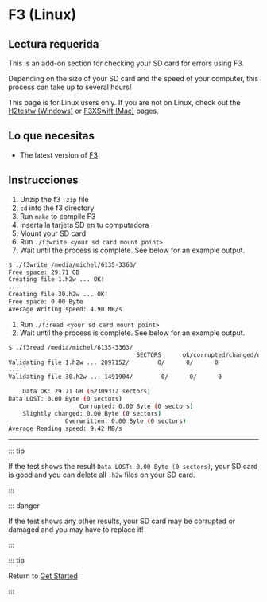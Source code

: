 # F3 (Linux)

## Lectura requerida

This is an add-on section for checking your SD card for errors using F3.

Depending on the size of your SD card and the speed of your computer, this process can take up to several hours!

This page is for Linux users only. If you are not on Linux, check out the [H2testw (Windows)](h2testw-\(windows\)) or [F3XSwift (Mac)](f3xswift-\(mac\)) pages.

## Lo que necesitas

- The latest version of [F3](https://github.com/AltraMayor/f3/releases/tag/v8.0)

## Instrucciones

1. Unzip the f3 `.zip` file
2. `cd` into the f3 directory
3. Run `make` to compile F3
4. Inserta la tarjeta SD en tu computadora
5. Mount your SD card
6. Run `./f3write <your sd card mount point>`
7. Wait until the process is complete. See below for an example output.

```bash
$ ./f3write /media/michel/6135-3363/
Free space: 29.71 GB
Creating file 1.h2w ... OK!
...
Creating file 30.h2w ... OK!
Free space: 0.00 Byte
Average Writing speed: 4.90 MB/s
```

1. Run `./f3read <your sd card mount point>`
2. Wait until the process is complete. See below for an example output.

```bash
$ ./f3read /media/michel/6135-3363/
									SECTORS      ok/corrupted/changed/overwritten
Validating file 1.h2w ... 2097152/        0/      0/      0
...
Validating file 30.h2w ... 1491904/        0/      0/      0

	Data OK: 29.71 GB (62309312 sectors)
Data LOST: 0.00 Byte (0 sectors)
					Corrupted: 0.00 Byte (0 sectors)
	Slightly changed: 0.00 Byte (0 sectors)
				Overwritten: 0.00 Byte (0 sectors)
Average Reading speed: 9.42 MB/s
```

___

::: tip

If the test shows the result `Data LOST: 0.00 Byte (0 sectors)`, your SD card is good and you can delete all `.h2w` files on your SD card.

:::

::: danger

If the test shows any other results, your SD card may be corrupted or damaged and you may have to replace it!

:::

::: tip

Return to [Get Started](get-started)

:::
